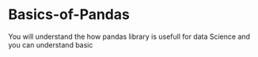 # Basics-of-Pandas
You will understand the how pandas library is usefull for data Science and you can understand  basic 
